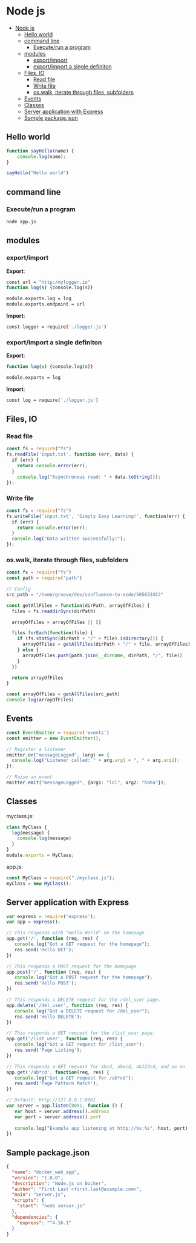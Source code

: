 # Node js

<!--ts-->
* [Node js](nodejs.md#node-js)
   * [Hello world](nodejs.md#hello-world)
   * [command line](nodejs.md#command-line)
      * [Execute/run a program](nodejs.md#executerun-a-program)
   * [modules](nodejs.md#modules)
      * [export/import](nodejs.md#exportimport)
      * [export/import a single definiton](nodejs.md#exportimport-a-single-definiton)
   * [Files, IO](nodejs.md#files-io)
      * [Read file](nodejs.md#read-file)
      * [Write file](nodejs.md#write-file)
      * [os.walk, iterate through files, subfolders](nodejs.md#oswalk-iterate-through-files-subfolders)
   * [Events](nodejs.md#events)
   * [Classes](nodejs.md#classes)
   * [Server application with Express](nodejs.md#server-application-with-express)
   * [Sample package.json](nodejs.md#sample-packagejson)

<!-- Added by: runner, at: Thu Aug 19 10:55:57 UTC 2021 -->

<!--te-->

## Hello world
```javascript
function sayHello(name) {
    console.log(name);
}

sayHello("Hello world")
```


## command line

### Execute/run a program
```bash
node app.js
```

## modules

### export/import

**Export**:
```bash
const url = "http:/mylogger.io"
function log(s) {console.log(s)}

module.exports.log = log
module.exports.endpoint = url
```

**Import**:
```bash
const logger = require('./logger.js')
```

### export/import a single definiton

**Export**:
```bash
function log(s) {console.log(s)}

module.exports = log
```

**Import**:
```bash
const log = require('./logger.js')
```

## Files, IO

### Read file
```typescript
const fs = require("fs")
fs.readFile('input.txt', function (err, data) {
  if (err) {
    return console.error(err);
  }
    console.log("Asynchronous read: " + data.toString());
});
```

### Write file
```typescript
const fs = require("fs")
fs.writeFile('input.txt', 'Simply Easy Learning!', function(err) {
  if (err) {
    return console.error(err);
  }
  console.log("Data written successfully!");
});
```

### os.walk, iterate through files, subfolders
```typescript
const fs = require("fs")
const path = require("path")

// Config
src_path = "/home/groove/dev/confluence-to-azdo/505632453"

const getAllFiles = function(dirPath, arrayOfFiles) {
  files = fs.readdirSync(dirPath)

  arrayOfFiles = arrayOfFiles || []

  files.forEach(function(file) {
    if (fs.statSync(dirPath + "/" + file).isDirectory()) {
      arrayOfFiles = getAllFiles(dirPath + "/" + file, arrayOfFiles)
    } else {
      arrayOfFiles.push(path.join(__dirname, dirPath, "/", file))
    }
  })

  return arrayOfFiles
}

const arrayOfFiles = getAllFiles(src_path)
console.log(arrayOfFiles)
```

## Events
```typescript
const EventEmitter = require('events')
const emitter = new EventEmitter();

// Register a listener
emitter.on("messageLogged", (arg) => {
  console.log("Listener called: " + arg.arg1 + ", " + arg.arg2);
});

// Raise an event
emitter.emit("messageLogged", {arg1: "lol", arg2: "haha"});
```

## Classes
myclass.js:
```typescript
class MyClass {
  log(message) {
    console.log(message)
  }
}
module.exports = MyClass;
```

app.js:
```typescript
const MyClass = require("./myclass.js");
myClass = new MyClass();
```

## Server application with Express
```typescript
var express = require('express');
var app = express();

// This responds with "Hello World" on the homepage
app.get('/', function (req, res) {
   console.log("Got a GET request for the homepage");
   res.send('Hello GET');
})

// This responds a POST request for the homepage
app.post('/', function (req, res) {
   console.log("Got a POST request for the homepage");
   res.send('Hello POST');
})

// This responds a DELETE request for the /del_user page.
app.delete('/del_user', function (req, res) {
   console.log("Got a DELETE request for /del_user");
   res.send('Hello DELETE');
})

// This responds a GET request for the /list_user page.
app.get('/list_user', function (req, res) {
   console.log("Got a GET request for /list_user");
   res.send('Page Listing');
})

// This responds a GET request for abcd, abxcd, ab123cd, and so on
app.get('/ab*cd', function(req, res) {   
   console.log("Got a GET request for /ab*cd");
   res.send('Page Pattern Match');
})

// Default: http://127.0.0.1:8081
var server = app.listen(8081, function () {
   var host = server.address().address
   var port = server.address().port
   
   console.log("Example app listening at http://%s:%s", host, port)
})
```

## Sample package.json
```json
{
  "name": "docker_web_app",
  "version": "1.0.0",
  "description": "Node.js on Docker",
  "author": "First Last <first.last@example.com>",
  "main": "server.js",
  "scripts": {
    "start": "node server.js"
  },
  "dependencies": {
    "express": "^4.16.1"
  }
}
```

